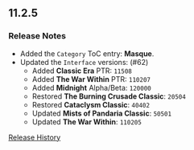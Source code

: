 ## 11.2.5

### Release Notes

- Added the `Category` ToC entry: **Masque**.
- Updated the `Interface` versions: (#62)
  - Added **Classic Era** PTR: `11508`
  - Added **The War Within** PTR: `110207`
  - Added **Midnight** Alpha/Beta: `120000`
  - Restored **The Burning Crusade Classic**: `20504`
  - Restored **Cataclysm Classic**: `40402`
  - Updated **Mists of Pandaria Classic**: `50501`
  - Updated **The War Within**: `110205`

[Release History](https://github.com/SFX-WoW/Masque_LiteStep/wiki/History)

